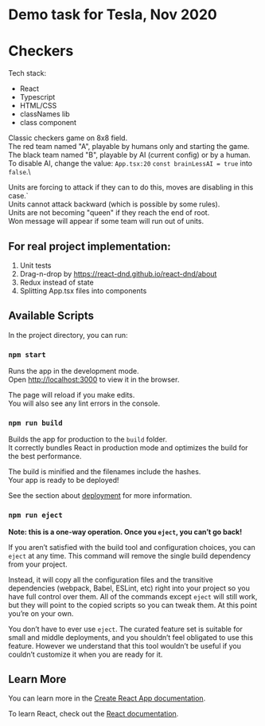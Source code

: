# Demo task for Tesla, Nov 2020

# Checkers

Tech stack:
- React
- Typescript
- HTML/CSS
- classNames lib
- class component

Classic checkers game on 8x8 field.\
The red team named "A", playable by humans only and starting the game.\
The black team named "B", playable by AI (current config) or by a human.\
To disable AI, change the value: `App.tsx:20` `const brainLessAI = true` into `false`.\

Units are forcing to attack if they can to do this, moves are disabling in this case.`\
Units cannot attack backward (which is possible by some rules).\
Units are not becoming "queen" if they reach the end of root.\
Won message will appear if some team will run out of units.

## For real project implementation:
1. Unit tests
2. Drag-n-drop by https://react-dnd.github.io/react-dnd/about
3. Redux instead of state
4. Splitting App.tsx files into components

## Available Scripts

In the project directory, you can run:

### `npm start`

Runs the app in the development mode.\
Open [http://localhost:3000](http://localhost:3000) to view it in the browser.

The page will reload if you make edits.\
You will also see any lint errors in the console.

### `npm run build`

Builds the app for production to the `build` folder.\
It correctly bundles React in production mode and optimizes the build for the best performance.

The build is minified and the filenames include the hashes.\
Your app is ready to be deployed!

See the section about [deployment](https://facebook.github.io/create-react-app/docs/deployment) for more information.

### `npm run eject`

**Note: this is a one-way operation. Once you `eject`, you can’t go back!**

If you aren’t satisfied with the build tool and configuration choices, you can `eject` at any time. This command will remove the single build dependency from your project.

Instead, it will copy all the configuration files and the transitive dependencies (webpack, Babel, ESLint, etc) right into your project so you have full control over them. All of the commands except `eject` will still work, but they will point to the copied scripts so you can tweak them. At this point you’re on your own.

You don’t have to ever use `eject`. The curated feature set is suitable for small and middle deployments, and you shouldn’t feel obligated to use this feature. However we understand that this tool wouldn’t be useful if you couldn’t customize it when you are ready for it.

## Learn More

You can learn more in the [Create React App documentation](https://facebook.github.io/create-react-app/docs/getting-started).

To learn React, check out the [React documentation](https://reactjs.org/).
